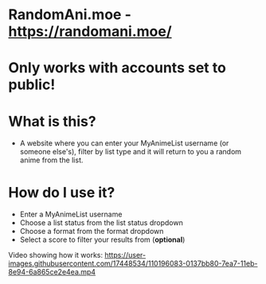 # RandomAni.moe - https://randomani.moe/

# Only works with accounts set to public!

# What is this?
* A website where you can enter your MyAnimeList username (or someone else's), filter by list type and it will return to you a random anime from the list.

# How do I use it?
* Enter a MyAnimeList username
* Choose a list status from the list status dropdown
* Choose a format from the format dropdown
* Select a score to filter your results from (**optional**)


Video showing how it works: https://user-images.githubusercontent.com/17448534/110196083-0137bb80-7ea7-11eb-8e94-6a865ce2e4ea.mp4


